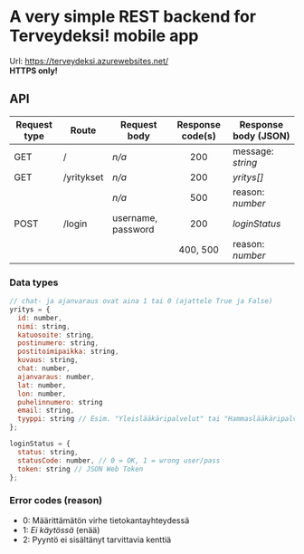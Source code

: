 # A very simple REST backend for Terveydeksi! mobile app

Url: https://terveydeksi.azurewebsites.net/  
**HTTPS only!**

## API
| Request type | Route      | Request body       |Response code(s)| Response body (JSON) |
|--------------|------------|--------------------|:--------------:|----------------------|
| GET          | /          | _n/a_              | 200            | message: _string_    |
| GET          | /yritykset | _n/a_              | 200            | _yritys[]_           |
|              |            | _n/a_              | 500            | reason: _number_     |
| POST         | /login     | username, password | 200            | _loginStatus_        |
|              |            |                    | 400, 500       | reason: _number_     |

### Data types
```javascript
// chat- ja ajanvaraus ovat aina 1 tai 0 (ajattele True ja False)
yritys = {
  id: number,
  nimi: string,
  katuosoite: string,
  postinumero: string,
  postitoimipaikka: string,
  kuvaus: string,
  chat: number,
  ajanvaraus: number,
  lat: number,
  lon: number,
  puhelinnumero: string
  email: string,
  tyyppi: string // Esim. "Yleislääkäripalvelut" tai "Hammaslääkäripalvelut"
};

loginStatus = {
  status: string,
  statusCode: number, // 0 = OK, 1 = wrong user/pass
  token: string // JSON Web Token
};
```
### Error codes (reason)
* 0: Määrittämätön virhe tietokantayhteydessä
* 1: _Ei käytössä_ (enää)
* 2: Pyyntö ei sisältänyt tarvittavia kenttiä
